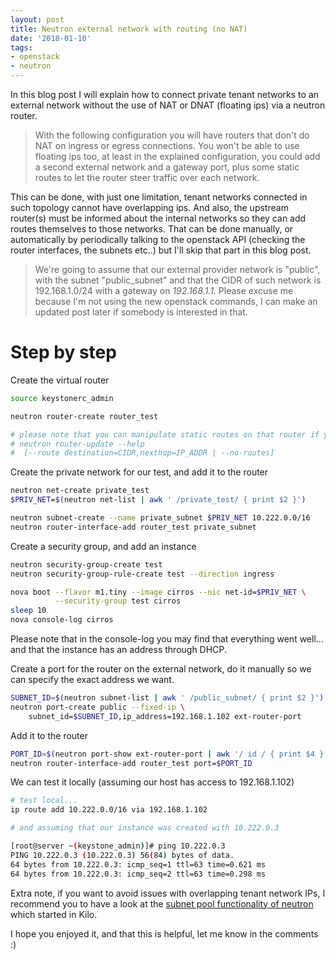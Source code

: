 ```yaml
---
layout: post
title: Neutron external network with routing (no NAT)
date: '2018-01-10'
tags:
- openstack
- neutron
---
```

In this blog post I will explain how to connect private tenant networks to
an external network without the use of NAT or DNAT (floating ips) via
a neutron router.

> With the following configuration you will have routers that don't do NAT
> on ingress or egress connections. You won't be able to use floating ips
> too, at least in the explained configuration, you could add a second external
> network and a gateway port, plus some static routes to let the router steer
> traffic over each network.

This can be done, with just one limitation, tenant networks connected in
such topology cannot have overlapping ips. And also, the upstream router(s)
must be informed about the internal networks so they can add routes themselves
to those networks. That can be done manually, or automatically by periodically
talking to the openstack API (checking the router interfaces, the subnets etc..)
but I'll skip that part in this blog post.

> We're going to assume that our external provider network is "public", with the
> subnet "public_subnet" and that the CIDR of such network is 192.168.1.0/24 with
> a gateway on *192.168.1.1*. Please excuse me because I'm not using the new
> openstack commands, I can make an updated post later if somebody is interested
> in that.

# Step by step

Create the virtual router

```bash
source keystonerc_admin

neutron router-create router_test

# please note that you can manipulate static routes on that router if you need:
# neutron router-update --help
#  [--route destination=CIDR,nexthop=IP_ADDR | --no-routes]
```

Create the private network for our test, and add it to the router

```bash
neutron net-create private_test
$PRIV_NET=$(neutron net-list | awk ' /private_test/ { print $2 }')

neutron subnet-create --name private_subnet $PRIV_NET 10.222.0.0/16
neutron router-interface-add router_test private_subnet
```

Create a security group, and add an instance

```bash
neutron security-group-create test
neutron security-group-rule-create test --direction ingress

nova boot --flavor m1.tiny --image cirros --nic net-id=$PRIV_NET \
          --security-group test cirros
sleep 10
nova console-log cirros
```

Please note that in the console-log you may find that everything went well...
and that the instance has an address through DHCP.

Create a port for the router on the external network, do it manually
so we can specify the exact address we want.

```bash
SUBNET_ID=$(neutron subnet-list | awk ' /public_subnet/ { print $2 }')
neutron port-create public --fixed-ip \
    subnet_id=$SUBNET_ID,ip_address=192.168.1.102 ext-router-port
```

Add it to the router

```bash
PORT_ID=$(neutron port-show ext-router-port | awk '/ id / { print $4 } ')
neutron router-interface-add router_test port=$PORT_ID
````

We can test it locally (assuming our host has access to 192.168.1.102)

```bash
# test local...
ip route add 10.222.0.0/16 via 192.168.1.102

# and assuming that our instance was created with 10.222.0.3

[root@server ~(keystone_admin)]# ping 10.222.0.3
PING 10.222.0.3 (10.222.0.3) 56(84) bytes of data.
64 bytes from 10.222.0.3: icmp_seq=1 ttl=63 time=0.621 ms
64 bytes from 10.222.0.3: icmp_seq=2 ttl=63 time=0.298 ms
```

Extra note, if you want to avoid issues with overlapping tenant network IPs, I
recommend you to have a look at the [subnet pool functionality of
neutron](https://docs.openstack.org/mitaka/networking-guide/config-subnet-pools.html)
which started in Kilo.

I hope you enjoyed it, and that this is helpful, let me know in the comments :)
